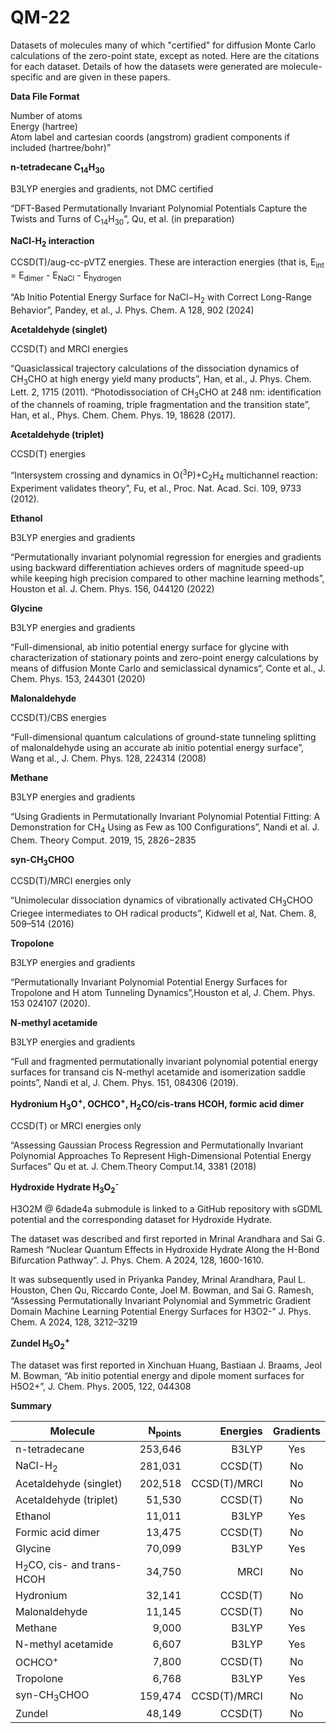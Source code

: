# QM-22
Datasets of molecules many of which "certified" for diffusion Monte Carlo calculations of the zero-point state, except as noted.  Here are
the citations for each dataset.  Details of how the datasets were generated are molecule-specific and are given in these
papers.  

**Data File Format**

Number of atoms  
Energy (hartree)  
Atom label and cartesian coords (angstrom) gradient components if included  (hartree/bohr)”


**n-tetradecane C<sub>14</sub>H<sub>30</sub>**

B3LYP energies and gradients, not DMC certified

“DFT-Based Permutationally Invariant Polynomial Potentials Capture the Twists and Turns of C<sub>14</sub>H<sub>30</sub>”, Qu, et al. (in preparation)

**NaCl-H<sub>2</sub> interaction**

CCSD(T)/aug-cc-pVTZ energies. These are interaction energies (that is, E<sub>int</sub> = E<sub>dimer</sub> - E<sub>NaCl</sub> - E<sub>hydrogen</sub>

“Ab Initio Potential Energy Surface for NaCl−H<sub>2</sub> with Correct Long-Range Behavior”, Pandey, et al., J. Phys. Chem. A 128, 902 (2024)

**Acetaldehyde (singlet)**

CCSD(T) and MRCI energies

“Quasiclassical trajectory calculations of the dissociation dynamics of CH<sub>3</sub>CHO at high energy yield many products”, Han, et al., J. Phys. Chem. Lett. 2, 1715 (2011).
“Photodissociation of CH<sub>3</sub>CHO at 248 nm: identification of the channels of roaming, triple fragmentation and the transition state”, Han, et al., Phys. Chem. Chem. Phys. 19, 18628 (2017).

**Acetaldehyde (triplet)**

CCSD(T) energies

“Intersystem crossing and dynamics in O(<sup>3</sup>P)+C<sub>2</sub>H<sub>4</sub> multichannel reaction: Experiment validates theory”, Fu, et al., Proc. Nat. Acad. Sci. 109, 9733 (2012).

**Ethanol**

B3LYP energies and gradients

“Permutationally invariant polynomial regression for energies and gradients using backward differentiation achieves orders of magnitude speed-up while keeping high precision compared to other machine learning methods”, Houston et al. J. Chem. Phys. 156, 044120 (2022)

**Glycine**

B3LYP energies and gradients

“Full-dimensional, ab initio potential energy surface for glycine with characterization of stationary points and zero-point energy calculations by means of diffusion Monte Carlo and semiclassical dynamics“, Conte et al.,  J. Chem. Phys. 153, 244301 (2020)

**Malonaldehyde**

CCSD(T)/CBS energies

“Full-dimensional quantum calculations of ground-state tunneling splitting of malonaldehyde using an accurate ab initio potential energy surface”, Wang et al., J. Chem. Phys. 128, 224314 (2008)

**Methane**

B3LYP energies and gradients

“Using Gradients in Permutationally Invariant Polynomial Potential Fitting: A Demonstration for CH<sub>4</sub> Using as Few as 100 Configurations”, Nandi et al.  J. Chem. Theory Comput. 2019, 15, 2826−2835

**syn-CH<sub>3</sub>CHOO**

CCSD(T)/MRCI energies only

“Unimolecular dissociation dynamics of vibrationally activated CH<sub>3</sub>CHOO Criegee intermediates to OH radical products”, Kidwell et al, Nat. Chem. 8, 509–514 (2016)

**Tropolone**

B3LYP energies and gradients

“Permutationally Invariant Polynomial Potential Energy Surfaces for Tropolone and H atom Tunneling Dynamics”,Houston et al, J. Chem. Phys. 153 024107 (2020).

**N-methyl acetamide**

B3LYP energies and gradients

“Full and fragmented permutationally invariant polynomial potential energy surfaces for transand cis N-methyl acetamide and isomerization saddle points”, Nandi et al, J. Chem. Phys. 151, 084306 (2019).

**Hydronium H<sub>3</sub>O<sup>+</sup>, OCHCO<sup>+</sup>, H<sub>2</sub>CO/cis-trans HCOH, formic acid dimer**

CCSD(T) or MRCI energies only

“Assessing Gaussian Process Regression and Permutationally Invariant Polynomial Approaches To Represent High-Dimensional Potential Energy Surfaces” Qu et at. J. Chem.Theory Comput.14, 3381 (2018)

**Hydroxide Hydrate H<sub>3</sub>O<sub>2</sub><sup>-</sup>**

H3O2M @ 6dade4a submodule is linked to a GitHub repository with sGDML potential and the corresponding dataset for Hydroxide Hydrate. 

The dataset was described and first reported in Mrinal Arandhara and Sai G. Ramesh “Nuclear Quantum Effects in Hydroxide Hydrate Along the H-Bond Bifurcation Pathway”. J. Phys. Chem. A 2024, 128, 1600-1610.

It was subsequently used in Priyanka Pandey, Mrinal Arandhara, Paul L. Houston, Chen Qu, Riccardo Conte, Joel M. Bowman, and Sai G. Ramesh, “Assessing Permutationally Invariant Polynomial and Symmetric Gradient Domain Machine Learning Potential Energy Surfaces for H3O2-” J. Phys. Chem. A 2024, 128, 3212–3219

**Zundel H<sub>5</sub>O<sub>2</sub><sup>+</sup>**

The dataset was first reported in Xinchuan Huang, Bastiaan J. Braams, Jeol M. Bowman, “Ab initio potential energy and dipole moment surfaces for H5O2+”, J. Chem. Phys. 2005, 122, 044308

**Summary**

| Molecule | N<sub>points</sub> | Energies | Gradients |
| -------- | -----------------: | -------: | :-------: |
| n-tetradecane                        | 253,646 | B3LYP        | Yes |
| NaCl-H<sub>2</sub>                   | 281,031 | CCSD(T)      |  No |
| Acetaldehyde (singlet)               | 202,518 | CCSD(T)/MRCI |  No |
| Acetaldehyde (triplet)               |  51,530 | CCSD(T)      |  No |
| Ethanol                              |  11,011 | B3LYP        | Yes |
| Formic acid dimer                    |  13,475 | CCSD(T)      |  No |
| Glycine                              |  70,099 | B3LYP        | Yes |
| H<sub>2</sub>CO, cis- and trans-HCOH |  34,750 | MRCI         |  No |
| Hydronium                            |  32,141 | CCSD(T)      |  No |
| Malonaldehyde                        |  11,145 | CCSD(T)      |  No |
| Methane                              |   9,000 | B3LYP        | Yes |
| N-methyl acetamide                   |   6,607 | B3LYP        | Yes |
| OCHCO<sup>+</sup>                    |   7,800 | CCSD(T)      |  No |
| Tropolone                            |   6,768 | B3LYP        | Yes |
| syn-CH<sub>3</sub>CHOO               | 159,474 | CCSD(T)/MRCI |  No |
| Zundel                               |  48,149 | CCSD(T)      |  No |
